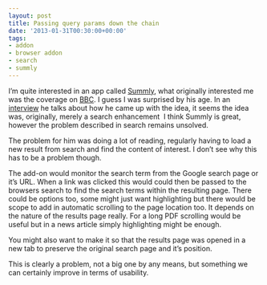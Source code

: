 ```yaml
---
layout: post
title: Passing query params down the chain
date: '2013-01-31T00:30:00+00:00'
tags:
- addon
- browser addon
- search
- summly
---
```

I’m quite interested in an app called [Summly](http://summly.com/), what originally interested me was the coverage on [BBC](http://www.bbc.co.uk/news/technology-16306742). I guess I was surprised by his age. In an [interview](https://www.youtube.com/watch?v=NIPPYhyqs2g) he talks about how he came up with the idea, it seems the idea was, originally, merely a search enhancement  I think Summly is great, however the problem described in search remains unsolved.

The problem for him was doing a lot of reading, regularly having to load a new result from search and find the content of interest. I don’t see why this has to be a problem though.

The add-on would monitor the search term from the Google search page or it’s URL. When a link was clicked this would could then be passed to the browsers search to find the search terms within the resulting page. There could be options too, some might just want highlighting but there would be scope to add in automatic scrolling to the page location too. It depends on the nature of the results page really. For a long PDF scrolling would be useful but in a news article simply highlighting might be enough.

You might also want to make it so that the results page was opened in a new tab to preserve the original search page and it’s position.

This is clearly a problem, not a big one by any means, but something we can certainly improve in terms of usability.
